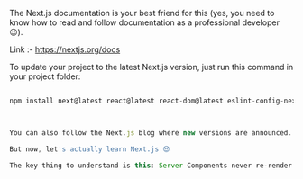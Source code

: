 The Next.js documentation is your best friend for this (yes, you need to know how to read and follow documentation as a professional developer 😉).

Link :- https://nextjs.org/docs

To update your project to the latest Next.js version, just run this command in your project folder:

```Next.js Update 

npm install next@latest react@latest react-dom@latest eslint-config-next@latest



You can also follow the Next.js blog where new versions are announced.

But now, let's actually learn Next.js 😎
```



```javascript 
The key thing to understand is this: Server Components never re-render. They run once on the server to generate the UI. The rendered value is sent to the client and locked in place. As far as React is concerned, this output is immutable, and will never change.*

```



